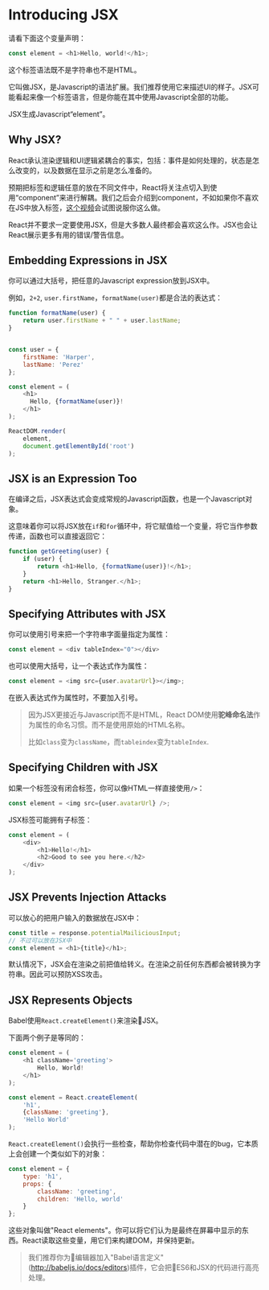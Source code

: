 # Introducing JSX

请看下面这个变量声明：

```javascript
const element = <h1>Hello, world!</h1>;
```

这个标签语法既不是字符串也不是HTML。

它叫做JSX，是Javascript的语法扩展。我们推荐使用它来描述UI的样子。JSX可能看起来像一个标签语言，但是你能在其中使用Javascript全部的功能。

JSX生成Javascript“element”。

## Why JSX?

React承认渲染逻辑和UI逻辑紧耦合的事实，包括：事件是如何处理的，状态是怎么改变的，以及数据在显示之前是怎么准备的。

预期把标签和逻辑任意的放在不同文件中，React将关注点切入到使用“component”来进行解耦。我们之后会介绍到component，不如如果你不喜欢在JS中放入标签，[这个视频](https://www.youtube.com/watch?v=x7cQ3mrcKaY)会试图说服你这么做。

React并不要求一定要使用JSX，但是大多数人最终都会喜欢这么作。JSX也会让React展示更多有用的错误/警告信息。

## Embedding Expressions in JSX

你可以通过大括号，把任意的Javascript expression放到JSX中。

例如，`2+2`, `user.firstName`，`formatName(user)`都是合法的表达式：

```javascript
function formatName(user) {
    return user.firstName + " " + user.lastName;
}


const user = {
    firstName: 'Harper',
    lastName: 'Perez'
};

const element = (
    <h1>
      Hello, {formatName(user)}!
    </h1>
);

ReactDOM.render(
    element,
    document.getElementById('root')
);
```

## JSX is an Expression Too

在编译之后，JSX表达式会变成常规的Javascript函数，也是一个Javascript对象。

这意味着你可以将JSX放在`if`和`for`循环中，将它赋值给一个变量，将它当作参数传递，函数也可以直接返回它：

```javascript
function getGreeting(user) {
    if (user) {
        return <h1>Hello, {formatName(user)}!</h1>;
    }
    return <h1>Hello, Stranger.</h1>;
}
```

## Specifying Attributes with JSX

你可以使用引号来把一个字符串字面量指定为属性：

```javascript
const element = <div tableIndex="0"></div>
```

也可以使用大括号，让一个表达式作为属性：

```javascript
const element = <img src={user.avatarUrl}></img>;
```

在嵌入表达式作为属性时，不要加入引号。

> 因为JSX更接近与Javascript而不是HTML，React DOM使用**驼峰命名法**作为属性的命名习惯。而不是使用原始的HTML名称。
>
> 比如`class`变为`className`，而`tableindex`变为`tableIndex`.

## Specifying Children with JSX

如果一个标签没有闭合标签，你可以像HTML一样直接使用`/>`：

```javascript
const element = <img src={user.avatarUrl} />;
```

JSX标签可能拥有子标签：

```javascript
const element = (
    <div>
        <h1>Hello!</h1>
        <h2>Good to see you here.</h2>
    </div>
);
```

## JSX Prevents Injection Attacks

可以放心的把用户输入的数据放在JSX中：

```javascript
const title = response.potentialMailiciousInput;
// 不过可以放在JSX中
const element = <h1>{title}</h1>;
```

默认情况下，JSX会在渲染之前把值给转义。在渲染之前任何东西都会被转换为字符串。因此可以预防XSS攻击。

## JSX Represents Objects

Babel使用`React.createElement()`来渲染JSX。

下面两个例子是等同的：

```javascript
const element = (
    <h1 className='greeting'>
        Hello, World!
    </h1>
);
```


```javascript
const element = React.createElement(
    'h1',
    {className: 'greeting'},
    'Hello World'
);
```

`React.createElement()`会执行一些检查，帮助你检查代码中潜在的bug，它本质上会创建一个类似如下的对象：

```javascript
const element = {
    type: 'h1',
    props: {
        className: 'greeting',
        children: 'Hello, world'
    }
};
```

这些对象叫做"React elements"。你可以将它们认为是最终在屏幕中显示的东西。React读取这些变量，用它们来构建DOM，并保持更新。

> 我们推荐你为编辑器加入"Babel语言定义"(http://babeljs.io/docs/editors)插件，它会把ES6和JSX的代码进行高亮处理。